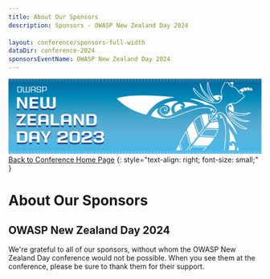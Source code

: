 ```yaml
---
title: About Our Sponsors
description: Sponsors - OWASP New Zealand Day 2024

layout: conference/sponsors-full-width
dataDir: conference-2024
sponsorsEventName: OWASP New Zealand Day 2024
---
```


[![Web Banner](/assets/images/2023_Banner_Graphic.jpg)](/conference/)   
[Back to Conference Home Page](index.md)
{: style="text-align: right; font-size: small;" }

# About Our Sponsors

## OWASP New Zealand Day 2024

We're grateful to all of our sponsors, without whom the OWASP New Zealand Day conference would not be possible.
When you see them at the conference, please be sure to thank them for their support.
